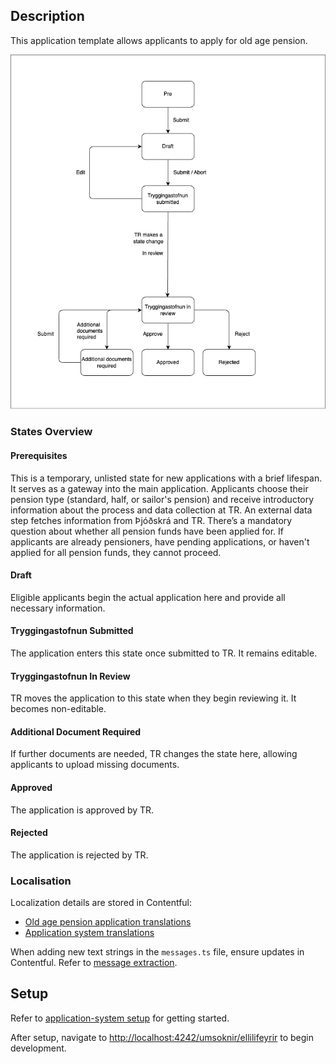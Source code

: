 ## Description

This application template allows applicants to apply for old age pension.

![Application Process Flow](../core/assets/tr-applications-flow-chart.png)

### States Overview

#### Prerequisites

This is a temporary, unlisted state for new applications with a brief lifespan. It serves as a gateway into the main application. Applicants choose their pension type (standard, half, or sailor's pension) and receive introductory information about the process and data collection at TR. An external data step fetches information from Þjóðskrá and TR. There’s a mandatory question about whether all pension funds have been applied for. If applicants are already pensioners, have pending applications, or haven't applied for all pension funds, they cannot proceed.

#### Draft

Eligible applicants begin the actual application here and provide all necessary information.

#### Tryggingastofnun Submitted

The application enters this state once submitted to TR. It remains editable.

#### Tryggingastofnun In Review

TR moves the application to this state when they begin reviewing it. It becomes non-editable.

#### Additional Document Required

If further documents are needed, TR changes the state here, allowing applicants to upload missing documents.

#### Approved

The application is approved by TR.

#### Rejected

The application is rejected by TR.

### Localisation

Localization details are stored in Contentful:

- [Old age pension application translations](https://app.contentful.com/spaces/8k0h54kbe6bj/entries/oap.application)
- [Application system translations](https://app.contentful.com/spaces/8k0h54kbe6bj/entries/application.system)

When adding new text strings in the `messages.ts` file, ensure updates in Contentful. Refer to [message extraction](../../../../localization/README.md#message-extraction).

## Setup

Refer to [application-system setup](../../../../../apps/application-system/README.md) for getting started.

After setup, navigate to [http://localhost:4242/umsoknir/ellilifeyrir](http://localhost:4242/umsoknir/ellilifeyrir) to begin development.